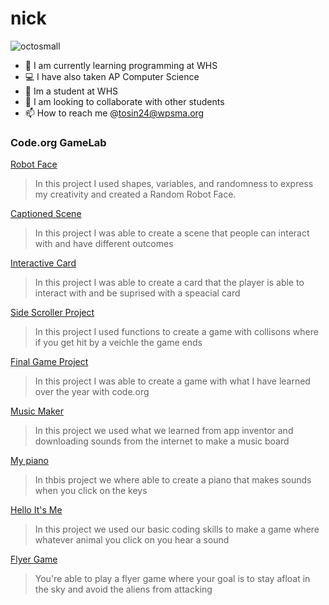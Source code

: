 # nick
![octosmall](https://github.com/LambMan517/nick/assets/146844632/248c8747-89c3-4a7e-8444-d40cd83a6553)
- 🚀 I am currently learning programming at WHS
- 💻 I have also taken AP Computer Science
- 🏫 Im a student at WHS
- 🐫 I am looking to collaborate with other students
- 📫 How to reach me @tosin24@wpsma.org 
### Code.org GameLab
[Robot Face](https://LambMan517.github.io/Robot-/)
> In this project I used shapes, variables, and randomness to express my creativity and created a Random Robot Face.

[Captioned Scene](https://studio.code.org/projects/gamelab/LN0rMV4DiC5tdrl2Hbeae6YYXEsTmZ7LSTXanwuxgek)
> In this project I was able to create a scene that people can interact with and have different outcomes

[Interactive Card](https://studio.code.org/projects/gamelab/SFPeyv1jAZZf3sFVp1tP5yUk9yQKYvRu0MwDOulv674)
> In this project I was able to create a card that the player is able to interact with and be suprised with a speacial card

[Side Scroller Project](https://studio.code.org/projects/gamelab/R8cCDk9F7lpfLJ_yyPjq_EIJwM3r9F_8xRTQ49LOTME)
> In this project I used functions to create a game with collisons where if you get hit by a veichle the game ends

[Final Game Project](https://studio.code.org/projects/gamelab/W8ALtcuR_1csK6_xzgXUgL2hztHSeo1JH598h0yWQYU)
> In this project I was able to create a game with what I have learned over the year with code.org

[Music Maker](https://ai2.appinventor.mit.edu/#6314340674043904)
> In this project we used what we learned from app inventor and downloading sounds from the internet to make a music board

[My piano](https://ai2.appinventor.mit.edu/#4766039499735040)
> In thbis project we where able to create a piano that makes sounds when you click on the keys

[Hello It's Me](https://ai2.appinventor.mit.edu/#6513530586923008)
> In this project we used our basic coding skills to make a game where whatever animal you click on you hear a sound

[Flyer Game](https://studio.code.org/projects/gamelab/M0E0CnLdioihpsu-RehwVKeGxPO49W30SpCBrngpE38/view)
> You're able to play a flyer game where your goal is to stay afloat in the sky and avoid the aliens from attacking
